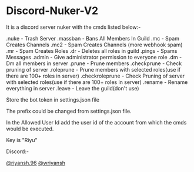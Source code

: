 # Discord-Nuker-V2

It is a discord server nuker with the cmds listed below:-

.nuke - Trash Server
.massban - Bans All Members In Guild
.mc - Spam Creates Channels
.mc2 - Spam Creates Channels (more webhook spam)
.mr - Spam Creates Roles
.dr - Deletes all roles in guild
.pings - Spams Messages
.admin - Give administrator permission to everyone role
.dm <text> - Dm all members in server
.prune <day> - Prune members
.checkprune <day> - Check pruning of server
.roleprune <day> - Prune members with selected roles(use if there are 100+ roles in server)
.checkroleprune <day> - Check Pruning of server with selected roles(use if there are 100+ roles in server)
.rename <text> - Rename everything in server
.leave - Leave the guild(don't use)

Store the bot token in settings.json file

The prefix could be changed from settings.json file.

In the Allowed User Id add the user id of the account from which the cmds would be executed.

Key is "Riyu"

Discord:-

[@riyansh.96](https://discord.com/users/642321844170653729)
[@wriyansh](https://discord.com/users/333703596803883018)

